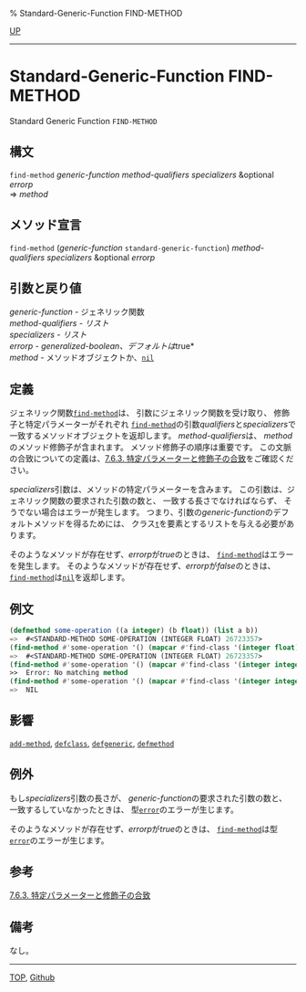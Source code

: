 % Standard-Generic-Function FIND-METHOD

[UP](7.7.html)  

---

# Standard-Generic-Function **FIND-METHOD**


Standard Generic Function `FIND-METHOD`


## 構文

`find-method` *generic-function* *method-qualifiers* *specializers*
 &optional *errorp*  
=> *method*


## メソッド宣言

`find-method` (*generic-function* `standard-generic-function`)
 *method-qualifiers* *specializers* &optional *errorp*


## 引数と戻り値

*generic-function* - ジェネリック関数  
*method-qualifiers - リスト  
*specializers* - リスト  
*errorp* - generalized-boolean、デフォルトは*true*  
*method* - メソッドオブジェクトか、[`nil`](5.3.nil-variable.html)


## 定義

ジェネリック関数[`find-method`](7.7.find-method.html)は、
引数にジェネリック関数を受け取り、
修飾子と特定パラメーターがそれぞれ
[`find-method`](7.7.find-method.html)の引数*qualifiers*と*specializers*で
一致するメソッドオブジェクトを返却します。
*method-qualifiers*は、
*method*のメソッド修飾子が含まれます。
メソッド修飾子の順序は重要です。
この文脈の合致についての定義は、[7.6.3. 特定パラメーターと修飾子の合致](7.6.3.html)をご確認ください。

*specializers*引数は、メソッドの特定パラメーターを含みます。
この引数は、ジェネリック関数の要求された引数の数と、
一致する長さでなければならず、
そうでない場合はエラーが発生します。
つまり、引数の*generic-function*のデフォルトメソッドを得るためには、
クラス[`t`](5.3.t-variable.html)を要素とするリストを与える必要があります。

そのようなメソッドが存在せず、*errorp*が*true*のときは、
[`find-method`](7.7.find-method.html)はエラーを発生します。
そのようなメソッドが存在せず、*errorp*が*false*のときは、
[`find-method`](7.7.find-method.html)は[`nil`](5.3.nil-variable.html)を返却します。


## 例文

```lisp
(defmethod some-operation ((a integer) (b float)) (list a b))
=>  #<STANDARD-METHOD SOME-OPERATION (INTEGER FLOAT) 26723357>
(find-method #'some-operation '() (mapcar #'find-class '(integer float)))
=>  #<STANDARD-METHOD SOME-OPERATION (INTEGER FLOAT) 26723357>
(find-method #'some-operation '() (mapcar #'find-class '(integer integer)))
>>  Error: No matching method
(find-method #'some-operation '() (mapcar #'find-class '(integer integer)) nil)
=>  NIL
```


## 影響

[`add-method`](7.7.add-method.html),
[`defclass`](7.7.defclass.html),
[`defgeneric`](7.7.defgeneric.html),
[`defmethod`](7.7.defmethod.html)


## 例外

もし*specializers*引数の長さが、
*generic-function*の要求された引数の数と、
一致するしていなかったときは、
型[`error`](9.2.error-condition.html)のエラーが生じます。

そのようなメソッドが存在せず、*errorp*が*true*のときは、
[`find-method`](7.7.find-method.html)は型[`error`](9.2.error-condition.html)のエラーが生じます。


## 参考

[7.6.3. 特定パラメーターと修飾子の合致](7.6.3.html)


## 備考

なし。


---
[TOP](index.html),  [Github](https://github.com/nptcl/npt-japanese)


